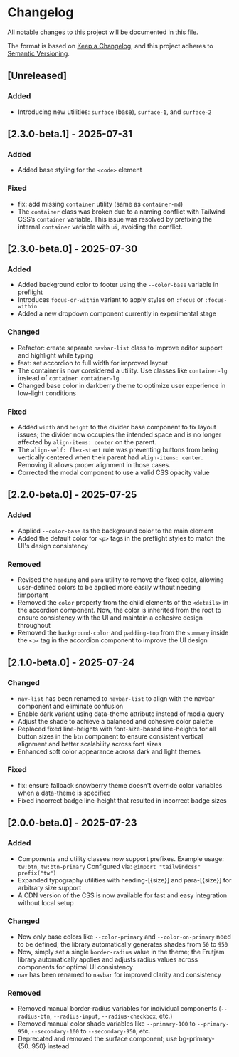 # Changelog

All notable changes to this project will be documented in this file.

The format is based on [Keep a Changelog](https://keepachangelog.com/en/1.1.0/),
and this project adheres to [Semantic Versioning](https://semver.org/spec/v2.0.0.html).

## [Unreleased]

### Added
- Introducing new utilities: `surface` (base), `surface-1`, and `surface-2`

## [2.3.0-beta.1] - 2025-07-31

### Added
- Added base styling for the `<code>` element

### Fixed
- fix: add missing `container` utility (same as `container-md`)
- The `container` class was broken due to a naming conflict with Tailwind CSS’s `container` variable. This issue was resolved by prefixing the internal `container` variable with `ui`, avoiding the conflict.

## [2.3.0-beta.0] - 2025-07-30

### Added
- Added background color to footer using the `--color-base` variable in preflight
- Introduces `focus-or-within` variant to apply styles on `:focus` or `:focus-within`
- Added a new dropdown component currently in experimental stage

### Changed
- Refactor: create separate `navbar-list` class to improve editor support and highlight while typing
- feat: set accordion to full width for improved layout
- The container is now considered a utility. Use classes like `container-lg` instead of `container container-lg`
- Changed base color in darkberry theme to optimize user experience in low-light conditions

### Fixed
- Added `width` and `height` to the divider base component to fix layout issues; the divider now occupies the intended space and is no longer affected by `align-items: center` on the parent.
- The `align-self: flex-start` rule was preventing buttons from being vertically centered when their parent had `align-items: center`. Removing it allows proper alignment in those cases.
- Corrected the modal component to use a valid CSS opacity value

## [2.2.0-beta.0] - 2025-07-25

### Added
- Applied `--color-base` as the background color to the main element
- Added the default color for `<p>` tags in the preflight styles to match the UI's design consistency

### Removed
- Revised the `heading` and `para` utility to remove the fixed color, allowing user-defined colors to be applied more easily without needing !important
- Removed the `color` property from the child elements of the `<details>` in the accordion component. Now, the color is inherited from the root to ensure consistency with the UI and maintain a cohesive design throughout
- Removed the `background-color` and `padding-top` from the `summary` inside the `<p>` tag in the accordion component to improve the UI design

## [2.1.0-beta.0] - 2025-07-24

### Changed
- `nav-list` has been renamed to `navbar-list` to align with the navbar component and eliminate confusion
- Enable dark variant using data-theme attribute instead of media query
- Adjust the shade to achieve a balanced and cohesive color palette
- Replaced fixed line-heights with font-size-based line-heights for all button sizes in the `btn` component to ensure consistent vertical alignment and better scalability across font sizes
- Enhanced soft color appearance across dark and light themes

### Fixed
- fix: ensure fallback snowberry theme doesn't override color variables when a data-theme is specified
- Fixed incorrect badge line-height that resulted in incorrect badge sizes

## [2.0.0-beta.0] - 2025-07-23

### Added
- Components and utility classes now support prefixes. Example usage: `tw:btn`, `tw:btn-primary`
  Configured via: `@import "tailwindcss" prefix("tw")`
- Expanded typography utilities with heading-[{size}] and para-[{size}] for arbitrary size support
- A CDN version of the CSS is now available for fast and easy integration without local setup

### Changed 
- Now only base colors like `--color-primary` and `--color-on-primary` need to be defined; the library automatically generates shades from `50` to `950`
- Now, simply set a single `border-radius` value in the theme; the Frutjam library automatically applies and adjusts radius values across components for optimal UI consistency
- `nav` has been renamed to `navbar` for improved clarity and consistency

### Removed
- Removed manual border-radius variables for individual components (`--radius-btn`, `--radius-input`, `--radius-checkbox`, etc.)
- Removed manual color shade variables like `--primary-100` to `--primary-950`, `--secondary-100` to `--secondary-950`, etc.
- Deprecated and removed the surface component; use bg-primary-{50..950} instead
